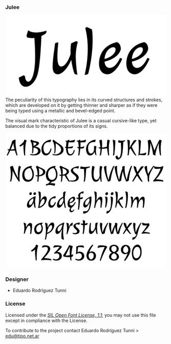 ### Julee


![Sample of Julee.](documentation/image1.png)
The peculiarity of this typography lies in its curved structures and strokes, which are developed on it by getting thinner and sharper as if they were being typed using a metallic and bevel-edged point.

The visual mark characteristic of Julee is a casual cursive-like type, yet balanced due to the tidy proportions of its signs.


![Sample of Julee.](documentation/image2.png)

### Designer

* Eduardo Rodríguez Tunni

### License

Licensed under the [*SIL Open Font License, 1.1*](https://scripts.sil.org/OFL); you may not use this file except in compliance with the License.

To contribute to the project contact Eduardo Rodríguez Tunni > edu@tipo.net.ar
